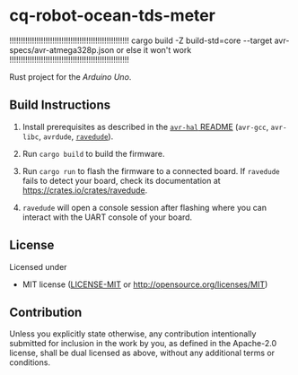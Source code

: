 cq-robot-ocean-tds-meter
========================
!!!!!!!!!!!!!!!!!!!!!!!!!!!!!!!!!!!!!!!!!!!!!!!!!!!!! 
cargo build -Z build-std=core --target avr-specs/avr-atmega328p.json
or else it won't work
!!!!!!!!!!!!!!!!!!!!!!!!!!!!!!!!!!!!!!!!!!!!!!!!!!!!!

Rust project for the _Arduino Uno_.

## Build Instructions
1. Install prerequisites as described in the [`avr-hal` README] (`avr-gcc`, `avr-libc`, `avrdude`, [`ravedude`]).

2. Run `cargo build` to build the firmware.

3. Run `cargo run` to flash the firmware to a connected board.  If `ravedude`
   fails to detect your board, check its documentation at
   <https://crates.io/crates/ravedude>.

4. `ravedude` will open a console session after flashing where you can interact
   with the UART console of your board.

[`avr-hal` README]: https://github.com/Rahix/avr-hal#readme
[`ravedude`]: https://crates.io/crates/ravedude

## License
Licensed under
 - MIT license
   ([LICENSE-MIT](LICENSE-MIT) or <http://opensource.org/licenses/MIT>)

## Contribution
Unless you explicitly state otherwise, any contribution intentionally submitted
for inclusion in the work by you, as defined in the Apache-2.0 license, shall
be dual licensed as above, without any additional terms or conditions.
